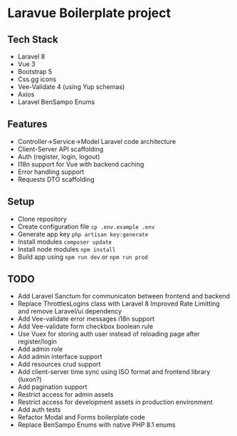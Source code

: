 # Laravue Boilerplate project

## Tech Stack

-   Laravel 8
-   Vue 3
-   Bootstrap 5
-   Css.gg icons
-   Vee-Validate 4 (using Yup schemas)
-   Axios
-   Laravel BenSampo Enums

## Features

-   Controller->Service->Model Laravel code architecture
-   Client-Server API scaffolding
-   Auth (register, login, logout)
-   I18n support for Vue with backend caching
-   Error handling support
-   Requests DTO scaffolding

## Setup

-   Clone repository
-   Create configuration file `cp .env.example .env`
-   Generate app key `php artisan key:generate`
-   Install modules `composer update`
-   Install node modules `npm install`
-   Build app using `npm run dev` or `npm run prod`

## TODO

-   Add Laravel Sanctum for communicaton between frontend and backend
-   Replace ThrottlesLogins class with Laravel 8 Improved Rate Limitting and remove Laravel/ui dependency
-   Add Vee-validate error messages i18n support
-   Add Vee-validate form checkbox boolean rule
-   Use Vuex for storing auth user instead of reloading page after register/login
-   Add admin role
-   Add admin interface support
-   Add resources crud support
-   Add client-server time sync using ISO format and frontend library (luxon?)
-   Add pagination support
-   Restrict access for admin assets
-   Restrict access for development assets in production environment
-   Add auth tests
-   Refactor Modal and Forms boilerplate code
-   Replace BenSampo Enums with native PHP 8.1 enums
